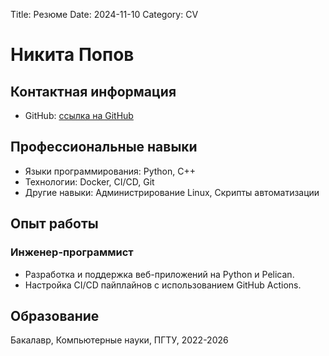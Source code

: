 Title: Резюме
Date: 2024-11-10
Category: CV

# Никита Попов

## Контактная информация
- GitHub: [ссылка на GitHub](https://github.com/supperik)

## Профессиональные навыки
- Языки программирования: Python, C++
- Технологии: Docker, CI/CD, Git
- Другие навыки: Администрирование Linux, Скрипты автоматизации

## Опыт работы
### Инженер-программист

- Разработка и поддержка веб-приложений на Python и Pelican.
- Настройка CI/CD пайплайнов с использованием GitHub Actions.

## Образование
Бакалавр, Компьютерные науки, ПГТУ, 2022-2026
